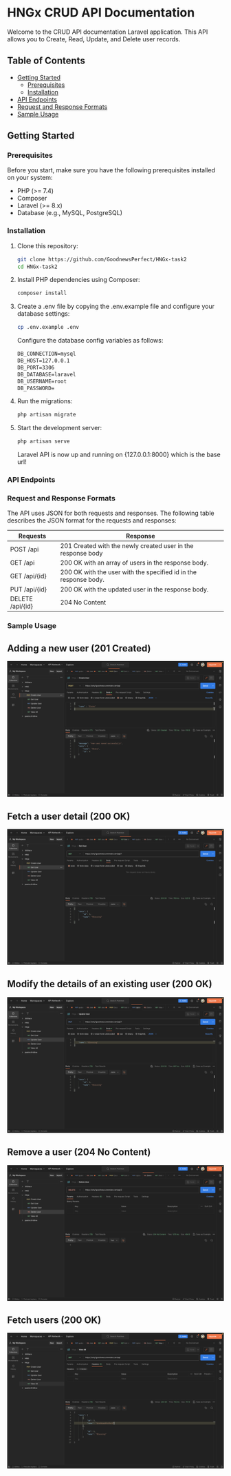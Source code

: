 # HNGx CRUD API Documentation

Welcome to the CRUD API documentation Laravel application. This API allows you to Create, Read, Update, and Delete user records.

## Table of Contents

- [Getting Started](#getting-started)
  - [Prerequisites](#prerequisites)
  - [Installation](#installation)
- [API Endpoints](#api-endpoints)
- [Request and Response Formats](#request-and-response-formats)
- [Sample Usage](#sample-usage)

## Getting Started

### Prerequisites

Before you start, make sure you have the following prerequisites installed on your system:

- PHP (>= 7.4)
- Composer
- Laravel (>= 8.x)
- Database (e.g., MySQL, PostgreSQL)

### Installation

1. Clone this repository:

   ```bash
   git clone https://github.com/GoodnewsPerfect/HNGx-task2
   cd HNGx-task2 
   ```

2. Install PHP dependencies using Composer:

    ```bash
    composer install
    ```
3. Create a .env file by copying the .env.example file and configure your database settings:
    ```bash
    cp .env.example .env
    ```
    Configure the database config variables as follows:
    ```
    DB_CONNECTION=mysql
    DB_HOST=127.0.0.1
    DB_PORT=3306
    DB_DATABASE=laravel
    DB_USERNAME=root
    DB_PASSWORD=
    ```
4. Run the migrations:
    ```bash
    php artisan migrate
    ```
5. Start the development server:
    ```bash
    php artisan serve

    ```
    Laravel API is now up and running on {127.0.0.1:8000} which is the base url!

### API Endpoints

### Request and Response Formats
The API uses JSON for both requests and responses. The following table describes the JSON format for the requests and responses:

<table>
    <thead>
        <th> Requests </th>
        <th> Response </th>
    </thead>
    <tbody>
        <tr>
            <td>POST /api</td>
            <td>201 Created with the newly created user in the response body</td>
        </tr>
        <tr>
            <td>GET /api</td>
            <td>200 OK with an array of users in the response body.</td>
        </tr>
        <tr>
            <td>GET /api/{id}</td>
            <td>200 OK with the user with the specified id in the response body.</td>
        </tr>
        <tr>
            <td>PUT /api/{id}</td>
            <td>200 OK with the updated user in the response body.</td>
        </tr>
        <tr>
            <td>DELETE /api/{id}</td>
            <td>204 No Content</td>
        </tr>
    </tbody>
</table>

### Sample Usage

## Adding a new user (201 Created)

<img src="images/create.png" alt="Create new user" />

## Fetch a user detail (200 OK)

<img src="images/get.png" alt="fetch a user" />

## Modify the details of an existing user (200 OK)

<img src="images/update.png" alt="modify the details of an existing user" />

## Remove a user (204 No Content)

<img src="images/delete.png" alt="remove a user" />

## Fetch users (200 OK)

<img src="images/viewAll.png" alt="fetch all users" />